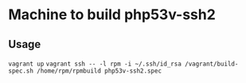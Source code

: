 Machine to build php53v-ssh2
========


Usage
-------
`vagrant up`
`vagrant ssh -- -l rpm -i ~/.ssh/id_rsa /vagrant/build-spec.sh /home/rpm/rpmbuild php53v-ssh2.spec`
